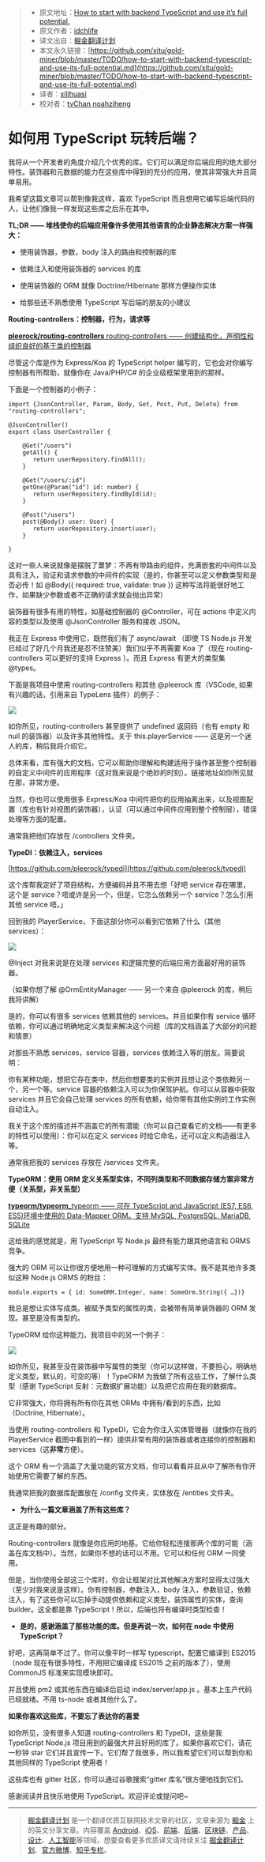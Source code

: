 > * 原文地址：[How to start with backend TypeScript and use it’s full potential.](https://medium.com/@igorandreev/how-to-start-with-backend-typescript-and-use-its-full-potential-5114e52012b)
> * 原文作者：[idchlife](https://medium.com/@igorandreev?source=post_header_lockup)
> * 译文出自：[掘金翻译计划](https://github.com/xitu/gold-miner)
> * 本文永久链接：[https://github.com/xitu/gold-miner/blob/master/TODO/how-to-start-with-backend-typescript-and-use-its-full-potential.md](https://github.com/xitu/gold-miner/blob/master/TODO/how-to-start-with-backend-typescript-and-use-its-full-potential.md)
> * 译者：[xilihuasi](https://github.com/xilihuasi)
> * 校对者：[tvChan](https://github.com/tvChan),[noahziheng](https://github.com/noahziheng)

# 如何用 TypeScript 玩转后端？

我将从一个开发者的角度介绍几个优秀的库。它们可以满足你后端应用的绝大部分特性。装饰器和元数据的能力在这些库中得到的充分的应用，使其非常强大并且简单易用。

我希望这篇文章可以帮到像我这样，喜欢 TypeScript 而且想用它编写后端代码的人，让他们像我一样发现这些库之后乐在其中。

**TL;DR —— 堆栈使你的后端应用像许多使用其他语言的企业静态解决方案一样强大：**

* 使用装饰器，参数，body 注入的路由和控制器的库

* 依赖注入和使用装饰器的 services 的库

* 使用装饰器的 ORM 就像 Doctrine/Hibernate 那样方便操作实体

* 给那些还不熟悉使用 TypeScript 写后端的朋友的小建议

**Routing-controllers：控制器，行为，请求等**

[**pleerock/routing-controllers** routing-controllers —— 创建结构化，声明性和组织良好的基于类的控制器](https://github.com/pleerock/routing-controllers)

尽管这个库是作为 Express/Koa 的 TypeScript helper 编写的，它也会对你编写控制器有所帮助，就像你在 Java/PHP/C# 的企业级框架里用到的那样。

下面是一个控制器的小例子：

```
import {JsonController, Param, Body, Get, Post, Put, Delete} from "routing-controllers";

@JsonController()
export class UserController {

    @Get("/users")
    getAll() {
       return userRepository.findAll();
    }

    @Get("/users/:id")
    getOne(@Param("id") id: number) {
       return userRepository.findById(id);
    }

    @Post("/users")
    post(@Body() user: User) {
       return userRepository.insert(user);
    }

}
```

这对一些人来说就像是摆脱了噩梦：不再有带路由的组件，充满嵌套的中间件以及具有注入，验证和请求参数的中间件的实现（是的，你甚至可以定义参数类型和是否必传！如 @Body({ required: true, validate: true }) 这种写法将能很好地工作，如果缺少参数或者不正确的请求就会抛出异常）

装饰器有很多有用的特性，如基础控制器的 @Controller，可在 actions 中定义内容的类型以及使用 @JsonController 服务和接收 JSON。

我正在 Express 中使用它，既然我们有了 async/await （即使 TS Node.js 开发已经过了好几个月我还是忍不住赞美）我们似乎不再需要 Koa 了（现在 routing-controllers 可以更好的支持 Express ）。而且 Express 有更大的类型集 @types。

下面是我项目中使用 routing-controllers 和其他 @pleerock 库（VSCode, 如果有兴趣的话，引用来自 TypeLens 插件）的例子：

![](https://cdn-images-1.medium.com/max/800/1*DdYJb1pIl3JYBfoCQPvSRw.png)

如你所见，routing-controllers 甚至提供了 undefined 返回码（也有 empty 和 null 的装饰器）以及许多其他特性。关于 this.playerService —— 这是另一个迷人的库，稍后我将介绍它。

总体来看，库有强大的文档，它可以帮助你理解和构建适用于操作甚至整个控制器的自定义中间件的应用程序（这对我来说是个绝妙的时刻）。链接地址如你所见就在那，非常方便。

当然，你也可以使用很多 Express/Koa 中间件把你的应用抽离出来，以及视图配置（库也有针对视图的装饰器），认证（可以通过中间件应用到整个控制层），错误处理等方面的配置。

通常我把他们存放在 /controllers 文件夹。

**TypeDI：依赖注入，services**

[https://github.com/pleerock/typedi](https://github.com/pleerock/typedi)

这个库帮我定好了项目结构，方便编码并且不用去想「好吧 service 存在哪里，这个是 service？唔或许是另一个，但是，它怎么依赖另一个 service？怎么引用其他 service 唔。」

回到我的 PlayerService，下面这部分你可以看到它依赖了什么（其他 services）：

![](https://cdn-images-1.medium.com/max/800/1*lpTGJEYWTCr18jjm8uAnbg.png)

@Inject 对我来说是在处理 services 和逻辑完整的后端应用方面最好用的装饰器。

（如果你想了解 @OrmEntityManager —— 另一个来自 @pleerock 的库，稍后我将讲解）

是的，你可以有很多 services 依赖其他的 services。并且如果你有 service 循环依赖，你可以通过明确地定义类型来解决这个问题（库的文档涵盖了大部分的问题和情景）

对那些不熟悉 services，service 容器，services 依赖注入等的朋友。简要说明：

你有某种功能，想把它存在类中，然后你想要类的实例并且想让这个类依赖另一个，另一个等。service 容器的依赖注入可以为你保驾护航。你可以从容器中获取 services 并且它会自己处理 services 的所有依赖，给你带有其他实例的工作实例自动注入。

我关于这个库的描述并不涵盖它的所有潜能（你可以自己查看它的文档——有更多的特性可以使用）：你可以在定义 services 时给它命名，还可以定义构造器注入等。

通常我把我的 services 存放在 /services 文件夹。

**TypeORM：使用 ORM 定义关系型实体，不同列类型和不同数据存储方案非常方便（关系型，非关系型）**

[**typeorm/typeorm**_typeorm —— 可在 TypeScript and JavaScript (ES7, ES6, ES5)环境中使用的 Data-Mapper ORM。支持 MySQL, PostgreSQL, MariaDB, SQLite](https://github.com/typeorm/typeorm)

这给我的感觉就是，用 TypeScript 写 Node.js 最终有能力跟其他语言和 ORMS 竞争。

强大的 ORM 可以让你很方便地用一种可理解的方式编写实体。我不是其他许多类似这种 Node.js ORMS 的粉丝：

```
module.exports = { id: SomeORM.Integer, name: SomeOrm.String({ …})}
```

我总是想让实体写成类。被赋予类型的属性的类，会被带有简单装饰器的 ORM 发现。甚至是没有类型的。

TypeORM 给你这种能力。我项目中的另一个例子：

![](https://cdn-images-1.medium.com/max/800/1*VJEWGi8ycPxqaLNzjev7nA.png)

如你所见，我甚至没在装饰器中写属性的类型（你可以这样做，不要担心，明确地定义类型，默认的，可空的等）！TypeORM 为我做了所有这些工作，了解什么类型（感谢 TypeScript 反射：元数据扩展功能）以及把它应用在我的数据库。

它非常强大，你将拥有所有你在其他 ORMs 中拥有/看到的东西，比如（Doctrine, Hibernate）。

当使用 routing-controllers 和 TypeDI，它会为你注入实体管理器（就像你在我的 PlayerService 截图中看到的一样）提供非常有用的装饰器或者连接你的控制器和 services（这**非常**方便）。

这个 ORM 有一个涵盖了大量功能的官方文档，你可以看看并且从中了解所有你开始使用它需要了解的东西。

我通常把我的数据库配置放在 /config 文件夹，实体放在 /entities 文件夹。

* **为什么一篇文章涵盖了所有这些库？**

这正是有趣的部分。

Routing-controllers 就像是你应用的地基。它给你轻松连接那两个库的可能（涵盖在库文档中）。当然，如果你不想的话可以不用。它可以和任何 ORM 一同使用。

但是，当你使用全部这三个库时，你会让框架对比其他解决方案时显得太过强大（至少对我来说是这样）。你有控制器，参数注入，body 注入，参数验证，依赖注入，有了这些你可以忘掉手动提供依赖和定义类型，装饰属性的实体，查询 builder。这全都是靠 TypeScript！所以，后端也将有编译时类型检查！

* **是的，感谢涵盖了那些功能的库。但是再说一次，如何在 node 中使用 TypeScript？**

好吧，这再简单不过了。你可以像平时一样写 typescript，配置它编译到 ES2015（node 现在有很多特性，不用把它编译成 ES2015 之前的版本了），使用 CommonJS 标准来实现模块即可。

并且使用 pm2 或其他东西在编译后启动 index/server/app.js 。基本上生产代码已经就绪。不用 ts-node 或者其他什么了。

**如果你喜欢这些库，不要忘了表达你的喜爱**

如你所见，没有很多人知道 routing-controllers 和 TypeDI，这些是我 TypeScript Node.js 项目用到的最强大并且好用的库了。如果你喜欢它们，请花一秒钟 star 它们并且宣传一下。它们帮了我很多，所以我希望它们可以帮到你和其他同样的 TypeScript 使用者！

这些库也有 gitter 社区，你可以通过谷歌搜索“gitter 库名”很方便地找到它们。

感谢阅读并且快乐地使用 TypeScript。欢迎评论或提问吧~

---

> [掘金翻译计划](https://github.com/xitu/gold-miner) 是一个翻译优质互联网技术文章的社区，文章来源为 [掘金](https://juejin.im) 上的英文分享文章。内容覆盖 [Android](https://github.com/xitu/gold-miner#android)、[iOS](https://github.com/xitu/gold-miner#ios)、[前端](https://github.com/xitu/gold-miner#前端)、[后端](https://github.com/xitu/gold-miner#后端)、[区块链](https://github.com/xitu/gold-miner#区块链)、[产品](https://github.com/xitu/gold-miner#产品)、[设计](https://github.com/xitu/gold-miner#设计)、[人工智能](https://github.com/xitu/gold-miner#人工智能)等领域，想要查看更多优质译文请持续关注 [掘金翻译计划](https://github.com/xitu/gold-miner)、[官方微博](http://weibo.com/juejinfanyi)、[知乎专栏](https://zhuanlan.zhihu.com/juejinfanyi)。
